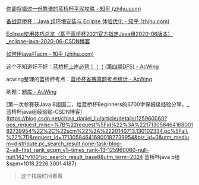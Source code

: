[你即将错过一份靠谱的蓝桥杯平民攻略 - 知乎 (zhihu.com)](https://zhuanlan.zhihu.com/p/342290471)



[备战蓝桥杯：Java 组环境安装与 Eclipse 体验优化 - 知乎 (zhihu.com)](https://zhuanlan.zhihu.com/p/349628159)

[Eclipse使用技巧总览（基于蓝桥杯2021官方指定Java组2020-06版本）_eclipse-java-2020-06-CSDN博客](https://blog.csdn.net/CSDN__CPP/article/details/114778994)



[如何用java打acm - 知乎 (zhihu.com)](https://zhuanlan.zhihu.com/p/476468424)

这个不知道好不好：[蓝桥杯上岸必背！！！(第四期DFS) - AcWing](https://www.acwing.com/blog/content/33387/)



acwing整理的蓝桥杯考点：[蓝桥杯省赛真题考点统计 - AcWing](https://www.acwing.com/file_system/file/content/whole/index/content/11148724/)

刷题：[题库 - AcWing](https://www.acwing.com/problem/search/1/?csrfmiddlewaretoken=hfYAGiuGWRKd2Y7HUM1uogo4ODgZPLG28fDVArgk5TvpyrwM8JamU5gbqBFkWkKo&show_algorithm_tags=0&search_content=蓝桥杯省赛java+B组)



[第一次参赛获Java B组国二，给蓝桥杯Beginners的6700字保姆级经验分享。_蓝桥杯java组经验贴-CSDN博客](https://blog.csdn.net/china_daniel_liu/article/details/125960060?ops_request_misc=%7B%22request%5Fid%22%3A%22171305846416800182739954%22%2C%22scm%22%3A%2220140713.130102334.pc%5Fall.%22%7D&request_id=171305846416800182739954&biz_id=0&utm_medium=distribute.pc_search_result.none-task-blog-2~all~first_rank_ecpm_v1~times_rank-13-125960060-null-null.142^v100^pc_search_result_base8&utm_term=2024 蓝桥杯java b组&spm=1018.2226.3001.4187)

> 这个找段时间看看
